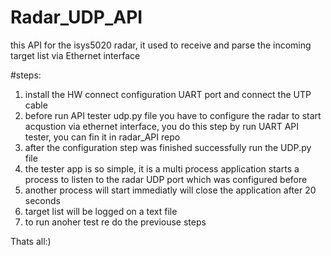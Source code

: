 # Radar_UDP_API
this API for the isys5020 radar, it used to receive and parse the incoming target list via Ethernet interface 

#steps:
1. install the HW connect configuration UART port and connect the UTP cable
2. before run API tester udp.py file you have to configure the radar to start acqustion via ethernet interface, you do this step by run UART API tester, you can fin it in  radar_API repo
3. after the configuration step was finished successfully run the UDP.py file 
4. the tester app is so simple, it is a multi process application starts a process to listen to the radar UDP port which was configured before
5. another  process will start immediatly will close the application after 20 seconds
6. target list will be logged on a text file
7. to run anoher test re do the previouse steps 


Thats all:)

